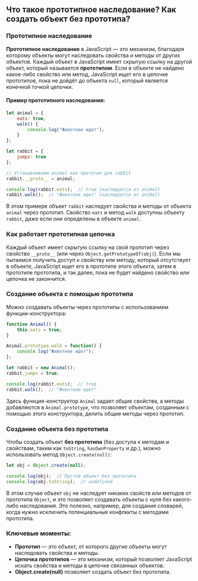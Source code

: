 ## Что такое прототипное наследование? Как создать объект без прототипа?

### Прототипное наследование

**Прототипное наследование** в JavaScript — это механизм, благодаря которому объекты могут наследовать свойства и методы от других объектов. Каждый объект в JavaScript имеет скрытую ссылку на другой объект, который называется **прототипом**. Если в объекте не найдено какое-либо свойство или метод, JavaScript ищет его в цепочке прототипов, пока не дойдёт до объекта `null`, который является конечной точкой цепочки.

#### Пример прототипного наследования:

```javascript
let animal = {
    eats: true,
    walk() {
        console.log("Животное идет");
    }
};

let rabbit = {
    jumps: true
};

// Устанавливаем animal как прототип для rabbit
rabbit.__proto__ = animal;

console.log(rabbit.eats);  // true (наследуется от animal)
rabbit.walk();  // "Животное идет" (наследуется от animal)
```

В этом примере объект `rabbit` наследует свойства и методы от объекта `animal` через прототип. Свойство `eats` и метод `walk` доступны объекту `rabbit`, даже если они определены в объекте `animal`.

### Как работает прототипная цепочка

Каждый объект имеет скрытую ссылку на свой прототип через свойство `__proto__` (или через `Object.getPrototypeOf(obj)`). Если мы пытаемся получить доступ к свойству или методу, который отсутствует в объекте, JavaScript ищет его в прототипе этого объекта, затем в прототипе прототипа, и так далее, пока не будет найдено свойство или цепочка не закончится.

### Создание объекта с помощью прототипа

Можно создавать объекты через прототипы с использованием функции-конструктора:

```javascript
function Animal() {
    this.eats = true;
}

Animal.prototype.walk = function() {
    console.log("Животное идет");
};

let rabbit = new Animal();
rabbit.jumps = true;

console.log(rabbit.eats);  // true
rabbit.walk();  // "Животное идет"
```

Здесь функция-конструктор `Animal` задает общие свойства, а методы добавляются в `Animal.prototype`, что позволяет объектам, созданным с помощью этого конструктора, делить общие методы через прототип.

### Создание объекта без прототипа

Чтобы создать объект **без прототипа** (без доступа к методам и свойствам, таким как `toString`, `hasOwnProperty` и др.), можно использовать метод `Object.create(null)`:

```javascript
let obj = Object.create(null);

console.log(obj);  // Пустой объект без прототипа
console.log(obj.toString);  // undefined
```

В этом случае объект `obj` не наследует никаких свойств или методов от прототипа `Object`, и это позволяет создавать объекты с нуля без какого-либо наследования. Это полезно, например, для создания словарей, когда нужно исключить потенциальные конфликты с методами прототипа.

### Ключевые моменты:

- **Прототип** — это объект, от которого другие объекты могут наследовать свойства и методы.
- **Цепочка прототипов** — это механизм, который позволяет JavaScript искать свойства и методы в цепочке связанных объектов.
- **Object.create(null)** позволяет создать объект без прототипа.